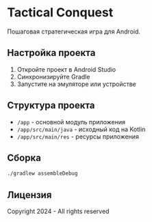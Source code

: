 # Tactical Conquest

Пошаговая стратегическая игра для Android.

## Настройка проекта

1. Откройте проект в Android Studio
2. Синхронизируйте Gradle
3. Запустите на эмуляторе или устройстве

## Структура проекта

- `/app` - основной модуль приложения
- `/app/src/main/java` - исходный код на Kotlin
- `/app/src/main/res` - ресурсы приложения

## Сборка

```bash
./gradlew assembleDebug
```

## Лицензия

Copyright 2024 - All rights reserved
